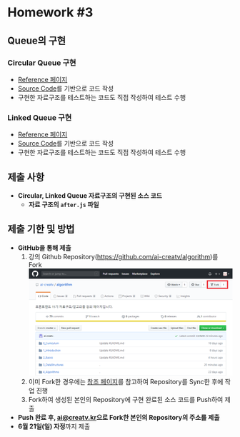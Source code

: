 # Homework #3

## Queue의 구현

### Circular Queue 구현

- [Reference 페이지](https://github.com/ai-creatv/algorithm/tree/master/3_DataStructures/3_6_Queues)
- [Source Code](https://github.com/ai-creatv/algorithm/blob/master/3_DataStructures/3_6_Queues/src/circularQ/after.js)를 기반으로 코드 작성
- 구현한 자료구조를 테스트하는 코드도 직접 작성하여 테스트 수행

### Linked Queue 구현

- [Reference 페이지](https://github.com/ai-creatv/algorithm/tree/master/3_DataStructures/3_6_Queues)
- [Source Code](https://github.com/ai-creatv/algorithm/blob/master/3_DataStructures/3_6_Queues/src/linkedQ/after.js)를 기반으로 코드 작성
- 구현한 자료구조를 테스트하는 코드도 직접 작성하여 테스트 수행

## 제출 사항

- **Circular, Linked Queue 자료구조의 구현된 소스 코드**
  - **자료 구조의 `after.js` 파일**

## 제출 기한 및 방법

- **GitHub을 통해 제출**
  1. 강의 Github Repository(<https://github.com/ai-creatv/algorithm>)를 Fork
  ![Fork](img/1.png)
  1. 이미 Fork한 경우에는 [참조 페이지](https://help.github.com/en/github/collaborating-with-issues-and-pull-requests/syncing-a-fork)를 참고하여 Repository를 Sync한 후에 작업 진행
  1. Fork하여 생성된 본인의 Repository에 구현 완료된 소스 코드를 Push하여 제출
- **Push 완료 후, <ai@creatv.kr>으로 Fork한 본인의 Repository의 주소를 제출**
- **6월 21일(일) 자정**까지 제출
